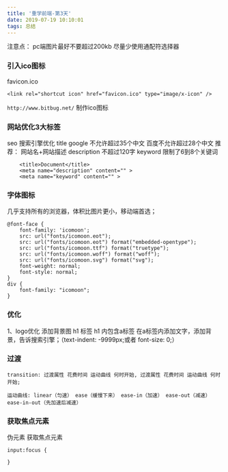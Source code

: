 ```yaml
---
title: '重学前端-第3天'
date: 2019-07-19 10:10:01
tags: 总结
---
```


注意点： 
pc端图片最好不要超过200kb
尽量少使用通配符选择器

<!--more-->

### 引入ico图标
favicon.ico
```
<link rel="shortcut icon" href="favicon.ico" type="image/x-icon" />
```

`http://www.bitbug.net/` 制作ico图标

### 网站优化3大标签
seo 搜索引擎优化
title google 不允许超过35个中文 百度不允许超过28个中文  推荐： 网站名+网站描述
description 不超过120字
keyword 限制了6到8个关键词

```
    <title>Document</title>
    <meta name="description" content="" >
    <meta name="keyword" content="" >
```

### 字体图标
几乎支持所有的浏览器，体积比图片更小，移动端首选；
```
@font-face {
    font-family: 'icomoon';
    src: url("fonts/icomoon.eot");
    src: url("fonts/icomoon.eot") format("embedded-opentype");
    src: url("fonts/icomoon.ttf") format("truetype");
    src: url("fonts/icomoon.woff") format("woff");
    src: url("fonts/icomoon.svg") format("svg");
    font-weight: normal;
    font-style: normal;
}
div {
    font-family: "icomoon";
}
```

### 优化

1、logo优化
添加背景图 h1 标签 
h1 内包含a标签
在a标签内添加文字，添加背景，告诉搜索引擎；（text-indent: -9999px;或者 font-size: 0;）

### 过渡

```
transition: 过渡属性 花费时间 运动曲线 何时开始, 过渡属性 花费时间 运动曲线 何时开始;

运动曲线: linear（匀速） ease（缓慢下来） ease-in（加速） ease-out（减速） ease-in-out（先加速后减速）
```

### 获取焦点元素

伪元素 获取焦点元素

```
input:focus {

}
```

